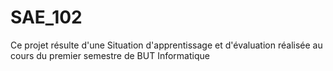 # SAE_102

Ce projet résulte d'une Situation d'apprentissage et d'évaluation réalisée au cours du premier semestre de BUT Informatique 
